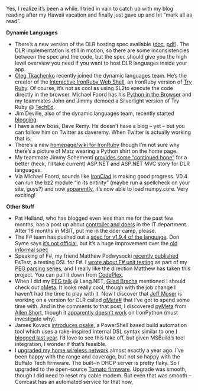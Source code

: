 Yes, I realize it’s been a while. I tried in vain to catch up with my
blog reading after my Hawaii vacation and finally just gave up and hit
“mark all as read”.

**Dynamic Languages**

-   There’s a new version of the DLR hosting spec available
    ([doc](http://compilerlab.members.winisp.net/dlr-spec-hosting.doc),
    [pdf](http://compilerlab.members.winisp.net/dlr-spec-hosting.pdf)).
    The DLR implementation is still in motion, so there are some
    inconsistencies between the spec and the code, but the spec should
    give you the high level overview you need if you want to host DLR
    languages inside your app.
-   [Oleg Tkachenko](http://www.tkachenko.com/blog/index.html) recently
    joined the dynamic languages team. He’s the creator of the
    [Interactive IronRuby Web Shell](http://www.ironruby.info/ir/), an
    IronRuby version of [Try Ruby](http://tryruby.hobix.com/). Of
    course, it’s not as cool as using SL2to execute the code directly in
    the browser. Michael Foord has his [Python in the
    Browser](http://www.voidspace.org.uk/ironpython/silverlight-console/console.html)
    and my teammates John and Jimmy demoed a Silverlight version of Try
    Ruby @
    [TechEd](http://www.iunknown.com/2008/06/ironruby-at-tech-ed-2008.html).
-   Jim Deville, also of the dynamic languages team, recently started
    [blogging](http://blog.jredville.com/).
-   I have a new boss, Dave Remy. He doesn’t have a blog – yet – but you
    can follow him on Twitter as daveremy. When Twitter is actually
    working that is.
-   There’s a new [homepage/wiki for IronRuby](http://ironruby.com/)
    though I’m not sure why there’s a picture of Matz wearing a Python
    shirt on the home page.
-   My teammate Jimmy Schementi [provides some “continued
    hope”](http://blog.jimmy.schementi.com/2008/07/aspnet-and-dynamic-languages.html)
    for a better (heck, I’ll take current) ASP.NET and ASP.NET MVC story
    for DLR languages.
-   Via Michael Foord, sounds like
    [IronClad](http://www.resolversystems.com/documentation/index.php/Ironclad)
    is making good progress. V0.4 can run the bz2 module “in its
    entirity” (maybe run a spellcheck on your site, guys?) and now
    [apparently](http://twitter.com/voidspace/statuses/838177435), it’s
    now able to load numpy.core. Very exciting!

**Other Stuff**

-   Pat Helland, who has blogged even less than me for the past few
    months, has a post up about [controller and
    doers](http://blogs.msdn.com/pathelland/archive/2008/07/06/controllers-and-doers.aspx)
    in the IT department. After 18 months in MSIT, put me in the doer
    camp, please.
-   The F\# team has pushed out a [spec for v1.9.4 of the
    language](http://research.microsoft.com/fsharp/manual/spec2.aspx).
    Don Syme says [it’s not
    official](http://blogs.msdn.com/dsyme/archive/2008/06/28/updated-specification-for-the-1-9-4-spring-refresh-release.aspx),
    but it’s a huge improvement over the [old informal
    spec](http://research.microsoft.com/fsharp/manual/lexyacc.aspx)
-   Speaking of F\#, my friend Matthew Podwysocki [recently
    published](http://weblogs.asp.net/podwysocki/archive/2008/06/19/announcing-fstest-a-testing-dsl-for-f.aspx)
    FsTest, a testing DSL for F\#. I [wrote about F\# unit
    testing](http://devhawk.net/2007/12/12/Practical+F+Parsing+Unit+Testing.aspx)
    as part of my [PEG parsing
    series](http://devhawk.net/2007/12/10/Practical+Parsing+In+F.aspx),
    and I really like the direction Matthew has taken this project. You
    can pull it down from [CodePlex](http://www.codeplex.com/FsTest).
-   When I did my [PEG
    talk](http://www.langnetsymposium.com/talks/3-03%20-%20Parsing%20Expression%20Grammars%20in%20FSharp%20-%20Harry%20Pierson.html)
    @ Lang.NET, [Gilad Bracha](http://gbracha.blogspot.com/) mentioned I
    should check out [oMeta](http://www.cs.ucla.edu/~awarth/ometa/). It
    looks really cool, though with the job change I haven’t had the time
    to play with it. Now I discover that [Jeff
    Moser](http://www.moserware.com) is working on a version for CLR
    called
    [oMeta\#](http://www.moserware.com/2008/06/ometa-who-what-when-where-why.html)
    that I’ve got to spend some time with. And in the comments to that
    post, I discovered
    [pyMeta](http://washort.twistedmatrix.com/2008/04/pymeta-is-more-than-just-parsing.html)
    from [Allen Short](http://washort.twistedmatrix.com), though it
    [apparently doesn’t
    work](http://www.moserware.com/2008/06/ometa-who-what-when-where-why.html?showComment=1214526120000#c1681985703114584575)
    on IronPython (must investigate why).
-   James Kovacs [introduces
    psake](http://codebetter.com/blogs/james.kovacs/archive/2008/06/27/introducing-psake.aspx),
    a PowerShell based build automation tool which uses a rake-inspired
    internal DSL syntax similar to one [I blogged last
    year](http://devhawk.net/2007/02/21/Internal+DSLs+In+PowerShell.aspx).
    I’d love to see this take off, but given MSBuild’s tool integration,
    I wonder if that’s feasible.
-   I [upgraded my home wireless
    network](http://devhawk.net/2007/07/09/Upgrading+My+Home+Wireless+Network.aspx)
    almost exactly a year ago. I’ve been happy with the range and
    coverage, but not so happy with the Buffalo Tech firmware. The
    built-in DHCP server is pretty flaky. So I upgraded to the
    open-source [Tomato firmware](http://www.polarcloud.com/tomato).
    Upgrade was smooth, though I did need to reset my cable modem. But
    even that was smooth – Comcast has an automated service for that
    now,

